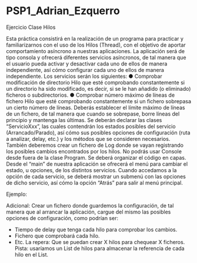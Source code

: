# PSP1_Adrian_Ezquerro

Ejercicio Clase Hilos

Esta práctica consistirá en la realización de un programa para practicar y familiarizarnos con
el uso de los Hilos (Thread), con el objetivo de aportar comportamiento asíncrono a
nuestras aplicaciones.
La aplicación será de tipo consola y ofrecerá diferentes servicios asíncronos, de tal manera
que el usuario pueda activar y desactivar cada uno de ellos de manera independiente, así
cómo configurar cada uno de ellos de manera independiente.
Los servicios serán los siguientes:
● Comprobar modificación de directorio
Hilo que esté comprobando constantemente si un directorio ha sido modificado, es
decir, si se le han añadido (o eliminado) ficheros o subdirectorios.
● Comprobar número máximo de líneas de fichero
Hilo que esté comprobando constantemente si un fichero sobrepasa un cierto
número de líneas. Deberás establecer el límite máximo de líneas de un fichero, de
tal manera que cuando se sobrepase, borre líneas del principio y mantenga las
últimas.
Se deberán declarar las clases “ServicioXxx”, las cuales contendrán los estados posibles
del servicio (Arrancado/Parado), así cómo sus posibles opciones de configuración (ruta a
analizar, delay, etc.) y los métodos que se consideren necesarios.
También deberemos crear un fichero de Log donde se vayan registrando los posibles
cambios encontrados por los hilos.
No podrás usar Console desde fuera de la clase Program. Se deberá organizar el
código en capas.
Desde el “main” de nuestra aplicación se ofrecerá el menú para cambiar el estado, u
opciones, de los distintos servicios. Cuando accedamos a la opción de cada servicio, se
deberá mostrar un submenú con las opciones de dicho servicio, así cómo la opción “Atrás”
para salir al menú principal.

Ejemplo:

Adicional:
Crear un fichero donde guardemos la configuración, de tal manera que al arrancar la
aplicación, cargue del mismo las posibles opciones de configuración, como podrían ser:
- Tiempo de delay que tenga cada hilo para comprobar los cambios.
- Fichero que comprobará cada hilo.
- Etc.
La repera:
Que se puedan crear X hilos para chequear X ficheros.
Pista: usaríamos un List de hilos para almacenar la referencia de cada hilo en el List.
